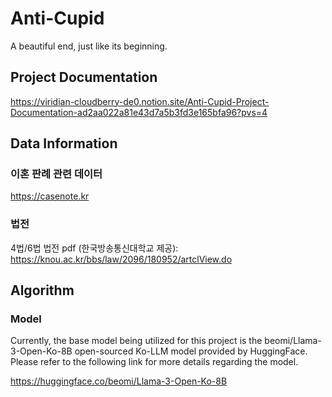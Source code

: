 # Anti-Cupid
A beautiful end, just like its beginning.

## Project Documentation
https://viridian-cloudberry-de0.notion.site/Anti-Cupid-Project-Documentation-ad2aa022a81e43d7a5b3fd3e165bfa96?pvs=4

## Data Information
### 이혼 판례 관련 데이터
https://casenote.kr

### 법전
4법/6법 법전 pdf (한국방송통신대학교 제공):
https://knou.ac.kr/bbs/law/2096/180952/artclView.do

## Algorithm
### Model
Currently, the base model being utilized for this project is the beomi/Llama-3-Open-Ko-8B open-sourced Ko-LLM model provided by HuggingFace. Please refer to the following link for more details regarding the model.

https://huggingface.co/beomi/Llama-3-Open-Ko-8B 